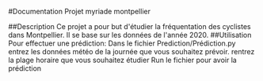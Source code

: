 #Documentation Projet myriade montpellier

##Description
Ce projet a pour but d'étudier la fréquentation des cyclistes dans Montpellier. Il se base sur les données de l'année 2020.
##Utilisation
Pour effectuer une prédiction:
Dans le fichier Prediction/Prédiction.py entrez les données météo de la journée que vous souhaitez prévoir.
rentrez la plage horaire que vous souhaitez étudier
Run le fichier pour avoir la prédiction
